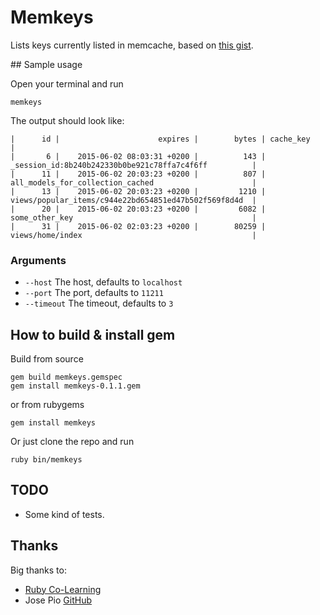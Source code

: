 # Memkeys

Lists keys currently listed in memcache, based on [this gist](https://gist.github.com/bkimble/1365005).

## Sample usage

Open your terminal and run

    memkeys 

The output should look like:

    |      id |                      expires |        bytes | cache_key                                             |
    |       6 |    2015-06-02 08:03:31 +0200 |          143 | _session_id:8b240b242330b0be921c78ffa7c4f6ff          |
    |      11 |    2015-06-02 20:03:23 +0200 |          807 | all_models_for_collection_cached                      |
    |      13 |    2015-06-02 20:03:23 +0200 |         1210 | views/popular_items/c944e22bd654851ed47b502f569f8d4d  |
    |      20 |    2015-06-02 20:03:23 +0200 |         6082 | some_other_key                                        |
    |      31 |    2015-06-02 02:03:23 +0200 |        80259 | views/home/index                                      |
    

### Arguments 

* `--host` The host, defaults to `localhost`
* `--port` The port, defaults to `11211`
* `--timeout` The timeout, defaults to `3`

## How to build & install gem

Build from source

    gem build memkeys.gemspec 
    gem install memkeys-0.1.1.gem

or from rubygems

    gem install memkeys

Or just clone the repo and run

    ruby bin/memkeys

## TODO

* Some kind of tests.

## Thanks

Big thanks to: 
* [Ruby Co-Learning](http://www.meetup.com/opentechschool-berlin/events/219762691/)
* Jose Pio [GitHub](http://www.github.com/josetonyp)
